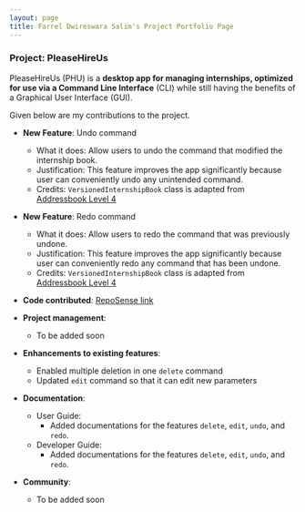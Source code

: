 ```yaml
---
layout: page
title: Farrel Dwireswara Salim's Project Portfolio Page
---
```


### Project: PleaseHireUs

PleaseHireUs (PHU) is a **desktop app for managing internships, optimized for use via a Command Line Interface** (CLI) while still having the benefits of a Graphical User Interface (GUI).

Given below are my contributions to the project.

* **New Feature**: Undo command
  * What it does: Allow users to undo the command that modified the internship book.
  * Justification: This feature improves the app significantly because user can conveniently undo any unintended command.
  * Credits: `VersionedInternshipBook` class is adapted from [Addressbook Level 4](https://github.com/se-edu/addressbook-level4/blob/master/src/main/java/seedu/address/model/VersionedAddressBook.java)
  
* **New Feature**: Redo command
  * What it does: Allow users to redo the command that was previously undone.
  * Justification: This feature improves the app significantly because user can conveniently redo any command that has been undone.
  * Credits: `VersionedInternshipBook` class is adapted from [Addressbook Level 4](https://github.com/se-edu/addressbook-level4/blob/master/src/main/java/seedu/address/model/VersionedAddressBook.java)

* **Code contributed**: [RepoSense link](https://nus-cs2103-ay2223s1.github.io/tp-dashboard/?search=sugiyem&breakdown=true)

* **Project management**:
  * To be added soon

* **Enhancements to existing features**:
  * Enabled multiple deletion in one `delete` command
  * Updated `edit` command so that it can edit new parameters

* **Documentation**:
  * User Guide:
    * Added documentations for the features `delete`, `edit`, `undo`, and `redo`.
  * Developer Guide:
    * Added documentations for the features `delete`, `edit`, `undo`, and `redo`.

* **Community**:
  * To be added soon

